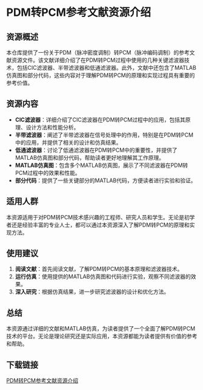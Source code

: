 # PDM转PCM参考文献资源介绍

## 资源概述
本仓库提供了一份关于PDM（脉冲密度调制）转PCM（脉冲编码调制）的参考文献资源文件。该文献详细介绍了在PDM转PCM过程中使用的几种关键滤波器技术，包括CIC滤波器、半带滤波器和低通滤波器。此外，文献中还包含了MATLAB仿真图和部分代码，这些内容对于理解PDM转PCM的原理和实现过程具有重要的参考价值。

## 资源内容
- **CIC滤波器**：详细介绍了CIC滤波器在PDM转PCM过程中的应用，包括其原理、设计方法和性能分析。
- **半带滤波器**：阐述了半带滤波器在信号处理中的作用，特别是在PDM转PCM中的应用，并提供了相关的设计和仿真结果。
- **低通滤波器**：讨论了低通滤波器在PDM转PCM中的重要性，并提供了MATLAB仿真图和部分代码，帮助读者更好地理解其工作原理。
- **MATLAB仿真图**：包含多个MATLAB仿真图，展示了不同滤波器在PDM转PCM过程中的效果和性能。
- **部分代码**：提供了一些关键部分的MATLAB代码，方便读者进行实验和验证。

## 适用人群
本资源适用于对PDM转PCM技术感兴趣的工程师、研究人员和学生。无论是初学者还是经验丰富的专业人士，都可以通过本资源深入了解PDM转PCM的原理和实现方法。

## 使用建议
1. **阅读文献**：首先阅读文献，了解PDM转PCM的基本原理和滤波器技术。
2. **运行仿真**：使用提供的MATLAB仿真图和代码进行实验，观察不同滤波器的效果。
3. **深入研究**：根据仿真结果，进一步研究滤波器的设计和优化方法。

## 总结
本资源通过详细的文献和MATLAB仿真，为读者提供了一个全面了解PDM转PCM技术的平台。无论是理论研究还是实际应用，本资源都能为读者提供有价值的参考和帮助。

## 下载链接

[PDM转PCM参考文献资源介绍](https://pan.quark.cn/s/f8b5183b28fe)